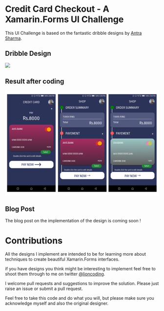 # Credit Card Checkout - A Xamarin.Forms UI Challenge 

This UI Challenge is based on the fantastic dribble designs by [Antra Sharma](https://dribbble.com/antra03).

## Dribble Design

![](https://cdn.dribbble.com/users/2330776/screenshots/7286466/media/2d214269c2b5da7da0f23d716c2bc78b.png)

## Result after coding

![](design/Result.png)

## Blog Post

The blog post on the implementation of the design is coming soon !

# Contributions

All the designs I implement are intended to be for learning more about techniques to create beautiful Xamarin.Forms interfaces.

 if you have designs you think might be interesting to implement feel free to shoot them through to me on twitter [@lioncoding](https://twitter.com/lioncoding).

I welcome pull requests and suggestions to improve the solution. Please just raise an issue or submit a pull request.

Feel free to take this code and do what you will, but please make sure you acknowledge myself and also the original designer.